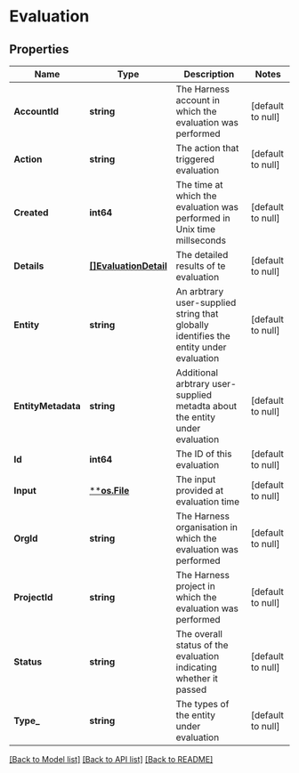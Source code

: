# Evaluation

## Properties
Name | Type | Description | Notes
------------ | ------------- | ------------- | -------------
**AccountId** | **string** | The Harness account in which the evaluation was performed | [default to null]
**Action** | **string** | The action that triggered evaluation | [default to null]
**Created** | **int64** | The time at which the evaluation was performed in Unix time millseconds | [default to null]
**Details** | [**[]EvaluationDetail**](EvaluationDetail.md) | The detailed results of te evaluation | [default to null]
**Entity** | **string** | An arbtrary user-supplied string that globally identifies the entity under evaluation | [default to null]
**EntityMetadata** | **string** | Additional arbtrary user-supplied metadta about the entity under evaluation | [default to null]
**Id** | **int64** | The ID of this evaluation | [default to null]
**Input** | [****os.File**](*os.File.md) | The input provided at evaluation time | [default to null]
**OrgId** | **string** | The Harness organisation in which the evaluation was performed | [default to null]
**ProjectId** | **string** | The Harness project in which the evaluation was performed | [default to null]
**Status** | **string** | The overall status of the evaluation indicating whether it passed | [default to null]
**Type_** | **string** | The types of the entity under evaluation | [default to null]

[[Back to Model list]](../README.md#documentation-for-models) [[Back to API list]](../README.md#documentation-for-api-endpoints) [[Back to README]](../README.md)

